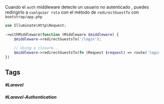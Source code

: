 Cuando el `auth` middleware detecte un usuario no autenticado , puedes redirigirlo a `cualquier ruta` con el método de `redirectGuestTo` con `bootstrap/app.php`

```php
use Illuminate\Http\Request;
 
->withMiddleware(function (Middleware $middleware) {
    $middleware->redirectGuestsTo('/login');
 
    // Using a closure...
    $middleware->redirectGuestsTo(fn (Request $request) => route('login'));
})
```
## Tags

##### #Laravel
##### #Laravel-Authentication